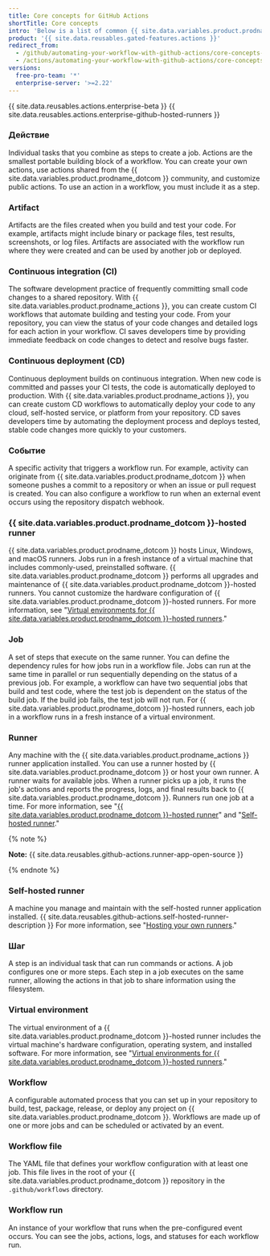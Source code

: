 ```yaml
---
title: Core concepts for GitHub Actions
shortTitle: Core concepts
intro: 'Below is a list of common {{ site.data.variables.product.prodname_actions }} terms we use across our sites and {{ site.data.variables.product.prodname_actions }} documentation.'
product: '{{ site.data.reusables.gated-features.actions }}'
redirect_from:
  - /github/automating-your-workflow-with-github-actions/core-concepts-for-github-actions
  - /actions/automating-your-workflow-with-github-actions/core-concepts-for-github-actions
versions:
  free-pro-team: '*'
  enterprise-server: '>=2.22'
---
```


{{ site.data.reusables.actions.enterprise-beta }}
{{ site.data.reusables.actions.enterprise-github-hosted-runners }}

### Действие

Individual tasks that you combine as steps to create a job. Actions are the smallest portable building block of a workflow. You can create your own actions, use actions shared from the {{ site.data.variables.product.prodname_dotcom }} community, and customize public actions. To use an action in a workflow, you must include it as a step.

### Artifact

Artifacts are the files created when you build and test your code. For example, artifacts might include binary or package files, test results, screenshots, or log files. Artifacts are associated with the workflow run where they were created and can be used by another job or deployed.

### Continuous integration (CI)

The software development practice of frequently committing small code changes to a shared repository. With {{ site.data.variables.product.prodname_actions }}, you can create custom CI workflows that automate building and testing your code. From your repository, you can view the status of your code changes and detailed logs for each action in your workflow. CI saves developers time by providing immediate feedback on code changes to detect and resolve bugs faster.

### Continuous deployment (CD)

Continuous deployment builds on continuous integration. When new code is committed and passes your CI tests, the code is automatically deployed to production. With {{ site.data.variables.product.prodname_actions }}, you can create custom CD workflows to automatically deploy your code to any cloud, self-hosted service, or platform from your repository. CD saves developers time by automating the deployment process and deploys tested, stable code changes more quickly to your customers.

### Событие

A specific activity that triggers a workflow run. For example, activity can originate from {{ site.data.variables.product.prodname_dotcom }} when someone pushes a commit to a repository or when an issue or pull request is created. You can also configure a workflow to run when an external event occurs using the repository dispatch webhook.

### {{ site.data.variables.product.prodname_dotcom }}-hosted runner
{{ site.data.variables.product.prodname_dotcom }} hosts Linux, Windows, and macOS runners. Jobs run in a fresh instance of a virtual machine that includes commonly-used, preinstalled software. {{ site.data.variables.product.prodname_dotcom }} performs all upgrades and maintenance of {{ site.data.variables.product.prodname_dotcom }}-hosted runners. You cannot customize the hardware configuration of {{ site.data.variables.product.prodname_dotcom }}-hosted runners. For more information, see "[Virtual environments for {{ site.data.variables.product.prodname_dotcom }}-hosted runners](/github/automating-your-workflow-with-github-actions/virtual-environments-for-github-hosted-runners)."

### Job

A set of steps that execute on the same runner. You can define the dependency rules for how jobs run in a workflow file. Jobs can run at the same time in parallel or run sequentially depending on the status of a previous job. For example, a workflow can have two sequential jobs that build and test code, where the test job is dependent on the status of the build job. If the build job fails, the test job will not run. For {{ site.data.variables.product.prodname_dotcom }}-hosted runners, each job in a workflow runs in a fresh instance of a virtual environment.

### Runner

Any machine with the {{ site.data.variables.product.prodname_actions }} runner application installed. You can use a runner hosted by {{ site.data.variables.product.prodname_dotcom }} or host your own runner. A runner waits for available jobs. When a runner picks up a job, it runs the job's actions and reports the progress, logs, and final results back to {{ site.data.variables.product.prodname_dotcom }}. Runners run one job at a time. For more information, see "[{{ site.data.variables.product.prodname_dotcom }}-hosted runner](#github-hosted-runner)" and "[Self-hosted runner](#self-hosted-runner)."

{% note %}

**Note:** {{ site.data.reusables.github-actions.runner-app-open-source }}

{% endnote %}

### Self-hosted runner

A machine you manage and maintain with the self-hosted runner application installed. {{ site.data.reusables.github-actions.self-hosted-runner-description }} For more information, see "[Hosting your own runners](/github/automating-your-workflow-with-github-actions/hosting-your-own-runners)."

### Шаг

A step is an individual task that can run commands or actions. A job configures one or more steps. Each step in a job executes on the same runner, allowing the actions in that job to share information using the filesystem.

### Virtual environment

The virtual environment of a {{ site.data.variables.product.prodname_dotcom }}-hosted runner includes the virtual machine's hardware configuration, operating system, and installed software. For more information, see "[Virtual environments for {{ site.data.variables.product.prodname_dotcom }}-hosted runners](/github/automating-your-workflow-with-github-actions/virtual-environments-for-github-hosted-runners)."

### Workflow

A configurable automated process that you can set up in your repository to build, test, package, release, or deploy any project on {{ site.data.variables.product.prodname_dotcom }}. Workflows are made up of one or more jobs and can be scheduled or activated by an event.

### Workflow file

The YAML file that defines your workflow configuration with at least one job. This file lives in the root of your {{ site.data.variables.product.prodname_dotcom }} repository in the `.github/workflows` directory.

### Workflow run

An instance of your workflow that runs when the pre-configured event occurs. You can see the jobs, actions, logs, and statuses for each workflow run.
